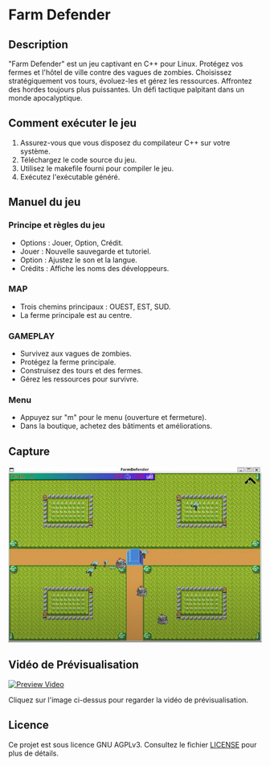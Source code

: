 # Farm Defender

## Description
"Farm Defender" est un jeu captivant en C++ pour Linux. Protégez vos fermes et l'hôtel de ville contre des vagues de zombies. Choisissez stratégiquement vos tours, évoluez-les et gérez les ressources. Affrontez des hordes toujours plus puissantes. Un défi tactique palpitant dans un monde apocalyptique.

## Comment exécuter le jeu
1. Assurez-vous que vous disposez du compilateur C++ sur votre système.
2. Téléchargez le code source du jeu.
3. Utilisez le makefile fourni pour compiler le jeu.
4. Exécutez l'exécutable généré.

## Manuel du jeu
### Principe et règles du jeu
- Options : Jouer, Option, Crédit.
- Jouer : Nouvelle sauvegarde et tutoriel.
- Option : Ajustez le son et la langue.
- Crédits : Affiche les noms des développeurs.

### MAP
- Trois chemins principaux : OUEST, EST, SUD.
- La ferme principale est au centre.

### GAMEPLAY
- Survivez aux vagues de zombies.
- Protégez la ferme principale.
- Construisez des tours et des fermes.
- Gérez les ressources pour survivre.

### Menu
- Appuyez sur "m" pour le menu (ouverture et fermeture).
- Dans la boutique, achetez des bâtiments et améliorations.

## Capture

![Avatar Pixel Art](data/farm.png)

## Vidéo de Prévisualisation

[![Preview Video](https://img.youtube.com/vi/XFSH_15P3Nw/0.jpg)](https://www.youtube.com/watch?v=XFSH_15P3Nw)

Cliquez sur l'image ci-dessus pour regarder la vidéo de prévisualisation.

## Licence

Ce projet est sous licence GNU AGPLv3. Consultez le fichier [LICENSE](LICENSE) pour plus de détails.
